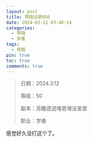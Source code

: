 ```yaml
---
layout: post
title: 导随记录950
date: 2024-03-12 03:40:14
categories:
  - 导随
  - 学者
tags:
  - 导随
pin: true
toc: true
comments: true
---
```

> 日期：2024.3.12
>
> 等级：50
>
> 副本：苏醒遗迹喀恩埋没圣堂
>
> 职业：学者

感觉好久没打这个了。